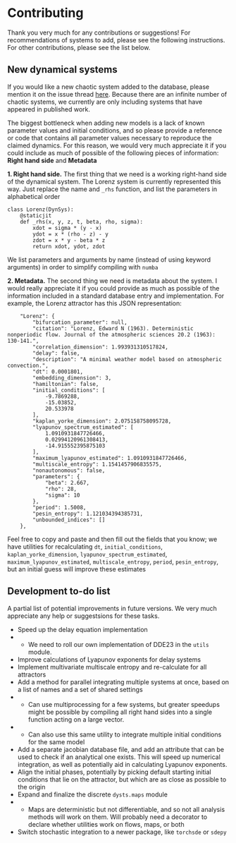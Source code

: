 # Contributing

Thank you very much for any contributions or suggestions! For recommendations of systems to add, please see the following instructions. For other contributions, please see the list below. 

## New dynamical systems

If you would like a new chaotic system added to the database, please mention it on the issue thread [here](https://github.com/williamgilpin/dysts/issues/1). Because there are an infinite number of chaotic systems, we currently are only including systems that have appeared in published work.

The biggest bottleneck when adding new models is a lack of known parameter values and initial conditions, and so please provide a reference or code that contains all parameter values necessary to reproduce the claimed dynamics. For this reason, we would very much appreciate it if you could include as much of possible of the following pieces of information: **Right hand side** and **Metadata**


**1. Right hand side.** The first thing that we need is a working right-hand side of the dynamical system. The Lorenz system is currently represented this way. Just replace the name and `_rhs` function, and list the parameters in alphabetical order

    class Lorenz(DynSys):
        @staticjit
        def _rhs(x, y, z, t, beta, rho, sigma):
            xdot = sigma * (y - x)
            ydot = x * (rho - z) - y
            zdot = x * y - beta * z
            return xdot, ydot, zdot

We list parameters and arguments by name (instead of using keyword arguments) in order to simplify compiling with `numba`


**2. Metadata.** The second thing we need is metadata about the system. I would really appreciate it if you could provide as much as possible of the information included in a standard database entry and implementation. For example, the Lorenz attractor has this JSON representation:

        "Lorenz": {
            "bifurcation_parameter": null,
            "citation": "Lorenz, Edward N (1963). Deterministic nonperiodic flow. Journal of the atmospheric sciences 20.2 (1963): 130-141.",
            "correlation_dimension": 1.993931310517824,
            "delay": false,
            "description": "A minimal weather model based on atmospheric convection.",
            "dt": 0.0001801,
            "embedding_dimension": 3,
            "hamiltonian": false,
            "initial_conditions": [
                -9.7869288,
                -15.03852,
                20.533978
            ],
            "kaplan_yorke_dimension": 2.075158758095728,
            "lyapunov_spectrum_estimated": [
                1.0910931847726466,
                0.02994120961308413,
                -14.915552395875103
            ],
            "maximum_lyapunov_estimated": 1.0910931847726466,
            "multiscale_entropy": 1.1541457906835575,
            "nonautonomous": false,
            "parameters": {
                "beta": 2.667,
                "rho": 28,
                "sigma": 10
            },
            "period": 1.5008,
            "pesin_entropy": 1.121034394385731,
            "unbounded_indices": []
        },
        
Feel free to copy and paste and then fill out the fields that you know; we have utilities for recalculating `dt`, `initial_conditions`, `kaplan_yorke_dimension`, `lyapunov_spectrum_estimated`, `maximum_lyapunov_estimated`, `multiscale_entropy`, `period`, `pesin_entropy`, but an initial guess will improve these estimates

## Development to-do list

A partial list of potential improvements in future versions. We very much appreciate any help or suggestsions for these tasks.

+ Speed up the delay equation implementation
+ + We need to roll our own implementation of DDE23 in the `utils` module.
+ Improve calculations of Lyapunov exponents for delay systems
+ Implement multivariate multiscale entropy and re-calculate for all attractors
+ Add a method for parallel integrating multiple systems at once, based on a list of names and a set of shared settings
+ + Can use multiprocessing for a few systems, but greater speedups might be possible by compiling all right hand sides into a single function acting on a large vector.
+ + Can also use this same utility to integrate multiple initial conditions for the same model
+ Add a separate jacobian database file, and add an attribute that can be used to check if an analytical one exists. This will speed up numerical integration, as well as potentially aid in calculating Lyapunov exponents.
+ Align the initial phases, potentially by picking default starting initial conditions that lie on the attractor, but which are as close as possible to the origin
+ Expand and finalize the discrete `dysts.maps` module
+ + Maps are deterministic but not differentiable, and so not all analysis methods will work on them. Will probably need a decorator to declare whether utilities work on flows, maps, or both
+ Switch stochastic integration to a newer package, like `torchsde` or `sdepy`


